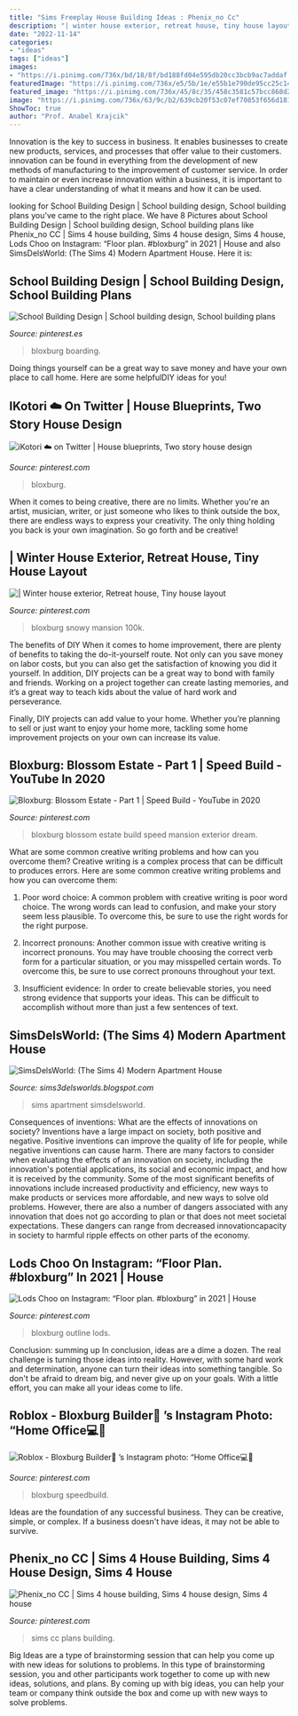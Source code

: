 ```yaml
---
title: "Sims Freeplay House Building Ideas : Phenix_no Cc"
description: "| winter house exterior, retreat house, tiny house layout"
date: "2022-11-14"
categories:
- "ideas"
tags: ["ideas"]
images:
- "https://i.pinimg.com/736x/bd/18/8f/bd188fd04e595db20cc3bcb9ac7addaf.jpg"
featuredImage: "https://i.pinimg.com/736x/e5/5b/1e/e55b1e790de95cc25c14727145071483.jpg"
featured_image: "https://i.pinimg.com/736x/45/8c/35/458c3581c57bcc868d260a6822bec2b2.jpg"
image: "https://i.pinimg.com/736x/63/9c/b2/639cb20f53c07ef70853f656d1816473.jpg"
ShowToc: true
author: "Prof. Anabel Krajcik"
---
```



Innovation is the key to success in business. It enables businesses to create new products, services, and processes that offer value to their customers. innovation can be found in everything from the development of new methods of manufacturing to the improvement of customer service. In order to maintain or even increase innovation within a business, it is important to have a clear understanding of what it means and how it can be used.

	

		
looking for School Building Design | School building design, School building plans you've came to the right place. We have 8 Pictures about School Building Design | School building design, School building plans like Phenix_no CC | Sims 4 house building, Sims 4 house design, Sims 4 house, Lods Choo on Instagram: “Floor plan. #bloxburg” in 2021 | House and also SimsDelsWorld: (The Sims 4) Modern Apartment House. Here it is:
		
    
## School Building Design | School Building Design, School Building Plans

<img loading=lazy src="https://i.pinimg.com/736x/bd/18/8f/bd188fd04e595db20cc3bcb9ac7addaf.jpg" onerror="this.onerror=null;this.src='https://tse2.mm.bing.net/th?id=OIP.9XhAI41RBl2MUvp-ylGQ-gHaMl&amp;pid=15.1';" alt="School Building Design | School building design, School building plans">

_Source: pinterest.es_

>bloxburg boarding. 

	

Doing things yourself can be a great way to save money and have your own place to call home. Here are some helpfulDIY ideas for you!

    
## IKotori ☁️ On Twitter | House Blueprints, Two Story House Design

<img loading=lazy src="https://i.pinimg.com/736x/e5/5b/1e/e55b1e790de95cc25c14727145071483.jpg" onerror="this.onerror=null;this.src='https://tse4.mm.bing.net/th?id=OIP.0zBsaWiN_hz6HblecOO2RQHaEJ&amp;pid=15.1';" alt="iKotori ☁️ on Twitter | House blueprints, Two story house design">

_Source: pinterest.com_

>bloxburg. 

	

When it comes to being creative, there are no limits. Whether you're an artist, musician, writer, or just someone who likes to think outside the box, there are endless ways to express your creativity. The only thing holding you back is your own imagination. So go forth and be creative!

    
## | Winter House Exterior, Retreat House, Tiny House Layout

<img loading=lazy src="https://i.pinimg.com/736x/bd/95/cf/bd95cffe46ab7eff77f52d8b1cfb157b.jpg" onerror="this.onerror=null;this.src='https://tse4.mm.bing.net/th?id=OIP.pePtHhRyfZOzHOisvgNEogHaFj&amp;pid=15.1';" alt="| Winter house exterior, Retreat house, Tiny house layout">

_Source: pinterest.com_

>bloxburg snowy mansion 100k. 

	

The benefits of DIY
When it comes to home improvement, there are plenty of benefits to taking the do-it-yourself route. Not only can you save money on labor costs, but you can also get the satisfaction of knowing you did it yourself.
In addition, DIY projects can be a great way to bond with family and friends. Working on a project together can create lasting memories, and it’s a great way to teach kids about the value of hard work and perseverance.

Finally, DIY projects can add value to your home. Whether you’re planning to sell or just want to enjoy your home more, tackling some home improvement projects on your own can increase its value.

    
## Bloxburg: Blossom Estate - Part 1 | Speed Build - YouTube In 2020

<img loading=lazy src="https://i.pinimg.com/736x/2c/15/c6/2c15c6c856b991deb055b0982eff8ec5.jpg" onerror="this.onerror=null;this.src='https://tse3.mm.bing.net/th?id=OIP.YOlD1A-ARrTzxePwS6APtgHaEK&amp;pid=15.1';" alt="Bloxburg: Blossom Estate - Part 1 | Speed Build - YouTube in 2020">

_Source: pinterest.com_

>bloxburg blossom estate build speed mansion exterior dream. 

	

What are some common creative writing problems and how can you overcome them?
Creative writing is a complex process that can be difficult to produces errors. Here are some common creative writing problems and how you can overcome them:
1. Poor word choice: A common problem with creative writing is poor word choice. The wrong words can lead to confusion, and make your story seem less plausible. To overcome this, be sure to use the right words for the right purpose.

2. Incorrect pronouns: Another common issue with creative writing is incorrect pronouns. You may have trouble choosing the correct verb form for a particular situation, or you may misspelled certain words. To overcome this, be sure to use correct pronouns throughout your text.

3. Insufficient evidence: In order to create believable stories, you need strong evidence that supports your ideas. This can be difficult to accomplish without more than just a few sentences of text.

    
## SimsDelsWorld: (The Sims 4) Modern Apartment House

<img loading=lazy src="http://2.bp.blogspot.com/-odTXMh5mYd8/VBsI5BMo7nI/AAAAAAAAJm0/Q-n5QLyrUto/s1600/18.09.2014_16-53.png" onerror="this.onerror=null;this.src='https://tse4.mm.bing.net/th?id=OIP.duqWSzrs3RvkoBquT9LPAAHaD8&amp;pid=15.1';" alt="SimsDelsWorld: (The Sims 4) Modern Apartment House">

_Source: sims3delsworlds.blogspot.com_

>sims apartment simsdelsworld. 

	

Consequences of inventions: What are the effects of innovations on society?
Inventions have a large impact on society, both positive and negative. Positive inventions can improve the quality of life for people, while negative inventions can cause harm. There are many factors to consider when evaluating the effects of an innovation on society, including the innovation's potential applications, its social and economic impact, and how it is received by the community. Some of the most significant benefits of innovations include increased productivity and efficiency, new ways to make products or services more affordable, and new ways to solve old problems. However, there are also a number of dangers associated with any innovation that does not go according to plan or that does not meet societal expectations. These dangers can range from decreased innovationcapacity in society to harmful ripple effects on other parts of the economy.

    
## Lods Choo On Instagram: “Floor Plan. #bloxburg” In 2021 | House

<img loading=lazy src="https://i.pinimg.com/736x/45/8c/35/458c3581c57bcc868d260a6822bec2b2.jpg" onerror="this.onerror=null;this.src='https://tse3.mm.bing.net/th?id=OIP.A0T_t-CTtVMPY5jO46oJhwHaHa&amp;pid=15.1';" alt="Lods Choo on Instagram: “Floor plan. #bloxburg” in 2021 | House">

_Source: pinterest.com_

>bloxburg outline lods. 

	

Conclusion: summing up
In conclusion, ideas are a dime a dozen. The real challenge is turning those ideas into reality. However, with some hard work and determination, anyone can turn their ideas into something tangible. So don't be afraid to dream big, and never give up on your goals. With a little effort, you can make all your ideas come to life.

    
## Roblox - Bloxburg Builder🌌 ’s Instagram Photo: “Home Office💻📖

<img loading=lazy src="https://i.pinimg.com/736x/63/9c/b2/639cb20f53c07ef70853f656d1816473.jpg" onerror="this.onerror=null;this.src='https://tse4.mm.bing.net/th?id=OIP.xOQOckBifbb30UFx0_Ig3QHaFg&amp;pid=15.1';" alt="Roblox - Bloxburg Builder🌌 ’s Instagram photo: “Home Office💻📖">

_Source: pinterest.com_

>bloxburg speedbuild. 

	

Ideas are the foundation of any successful business. They can be creative, simple, or complex. If a business doesn't have ideas, it may not be able to survive.

    
## Phenix_no CC | Sims 4 House Building, Sims 4 House Design, Sims 4 House

<img loading=lazy src="https://i.pinimg.com/736x/92/b7/90/92b790c348c94fc2687e92522322ac54.jpg" onerror="this.onerror=null;this.src='https://tse3.mm.bing.net/th?id=OIP.JTrCW3YAOQAMpzkRbPxljwHaFj&amp;pid=15.1';" alt="Phenix_no CC | Sims 4 house building, Sims 4 house design, Sims 4 house">

_Source: pinterest.com_

>sims cc plans building. 

	

Big Ideas are a type of brainstorming session that can help you come up with new ideas for solutions to problems. In this type of brainstorming session, you and other participants work together to come up with new ideas, solutions, and plans. By coming up with big ideas, you can help your team or company think outside the box and come up with new ways to solve problems.

